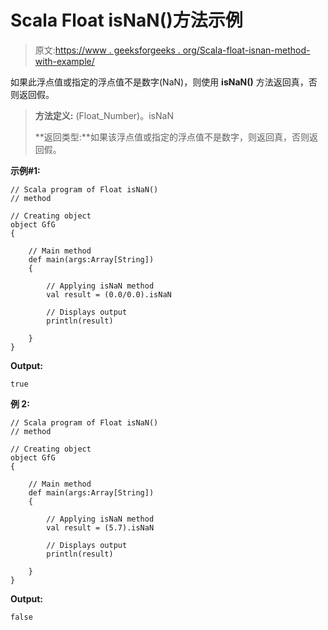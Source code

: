 # Scala Float isNaN()方法示例

> 原文:[https://www . geeksforgeeks . org/Scala-float-isnan-method-with-example/](https://www.geeksforgeeks.org/scala-float-isnan-method-with-example/)

如果此浮点值或指定的浮点值不是数字(NaN)，则使用 **isNaN()** 方法返回真，否则返回假。

> **方法定义:** (Float_Number)。isNaN
> 
> **返回类型:**如果该浮点值或指定的浮点值不是数字，则返回真，否则返回假。

**示例#1:**

```
// Scala program of Float isNaN()
// method

// Creating object
object GfG
{ 

    // Main method
    def main(args:Array[String])
    {

        // Applying isNaN method
        val result = (0.0/0.0).isNaN

        // Displays output
        println(result)

    }
} 
```

**Output:**

```
true

```

**例 2:**

```
// Scala program of Float isNaN()
// method

// Creating object
object GfG
{ 

    // Main method
    def main(args:Array[String])
    {

        // Applying isNaN method
        val result = (5.7).isNaN

        // Displays output
        println(result)

    }
} 
```

**Output:**

```
false

```